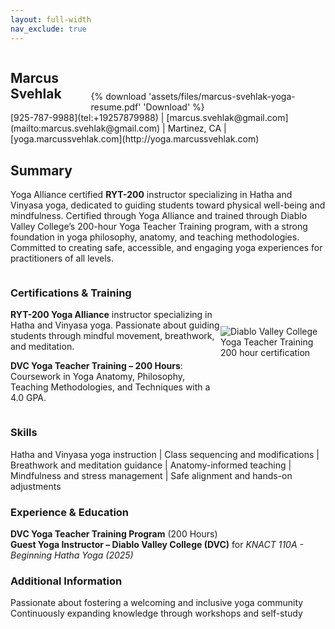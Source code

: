 ```yaml
---
layout: full-width
nav_exclude: true
---
```

<div style="display: flex; align-items: flex-end; gap: 8px;">
  <h2><strong>Marcus Svehlak</strong></h2>
  {% download 'assets/files/marcus-svehlak-yoga-resume.pdf' 'Download' %}
</div>
[925-787-9988](tel:+19257879988) | [marcus.svehlak@gmail.com](mailto:marcus.svehlak@gmail.com) | Martinez, CA | [yoga.marcussvehlak.com](http://yoga.marcussvehlak.com)

## **Summary**  
Yoga Alliance certified **RYT-200** instructor specializing in Hatha and Vinyasa yoga, dedicated to guiding students toward physical well-being and mindfulness. Certified through Yoga Alliance and trained through Diablo Valley College’s 200-hour Yoga Teacher Training program, with a strong foundation in yoga philosophy, anatomy, and teaching methodologies. Committed to creating safe, accessible, and engaging yoga experiences for practitioners of all levels.

<div style="display: flex; align-items: center;">
  <div style="flex: 2;"> <!-- 3/4 of the page -->
    <h3><strong>Certifications & Training</strong></h3>
      <p><strong>RYT-200 Yoga Alliance</strong> instructor specializing in Hatha and Vinyasa yoga. Passionate about guiding students through mindful movement, breathwork, and meditation.</p>
      <p><strong>DVC Yoga Teacher Training – 200 Hours</strong>: Coursework in Yoga Anatomy, Philosophy, Teaching Methodologies, and Techniques with a 4.0 GPA.</p>
  </div>
  <div style="flex: 1"> <!-- 1/4 of the page -->
    <img src="{{site.baseurl}}/assets/img/dvc-ytt-200-certificate.jpg" alt="Diablo Valley College Yoga Teacher Training 200 hour certification" />
  </div>
</div>

### **Skills**
Hatha and Vinyasa yoga instruction | Class sequencing and modifications | Breathwork and meditation guidance | Anatomy-informed teaching | Mindfulness and stress management | Safe alignment and hands-on adjustments  

### **Experience & Education**
  **DVC Yoga Teacher Training Program** (200 Hours)  
  **Guest Yoga Instructor – Diablo Valley College (DVC)** for *KNACT 110A - Beginning Hatha Yoga (2025)*  

### **Additional Information**
  Passionate about fostering a welcoming and inclusive yoga community  
  Continuously expanding knowledge through workshops and self-study  